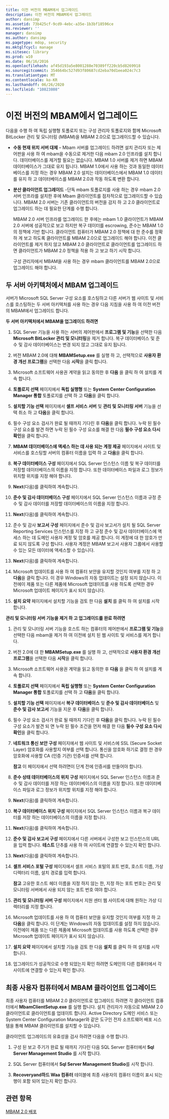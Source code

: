 ```yaml
---
title: 이전 버전의 MBAM에서 업그레이드
description: 이전 버전의 MBAM에서 업그레이드
author: dansimp
ms.assetid: 73b425cf-9cd9-4ebc-a35e-1b3bf18596ce
ms.reviewer: ''
manager: dansimp
ms.author: dansimp
ms.pagetype: mdop, security
ms.mktglfcycl: manage
ms.sitesec: library
ms.prod: w10
ms.date: 06/16/2016
ms.openlocfilehash: af45d193a5e8001288e70389ff220cb5d8269918
ms.sourcegitcommit: 354664bc527d93f80687cd2eba70d1eea024c7c3
ms.translationtype: MT
ms.contentlocale: ko-KR
ms.lasthandoff: 06/26/2020
ms.locfileid: "10823808"
---
```

# 이전 버전의 MBAM에서 업그레이드


다음을 수행 하 여 독립 실행형 토폴로지 또는 구성 관리자 토폴로지와 함께 Microsoft BitLocker 관리 및 모니터링 (MBAM)을 MBAM 2.0으로 업그레이드할 수 있습니다.

-   **수동 현재 위치 서버 대체** – Mbam 서버를 업그레이드 하려면 설치 관리자 또는 제어판을 사용 하 여 mbam을 수동으로 제거한 다음 mbam 2.0 인프라를 설치 합니다. 데이터베이스를 제거할 필요는 없습니다. MBAM 1.0 서버를 제거 하면 MBAM 데이터베이스가 그대로 유지 됩니다. MBAM 1.0에서 사용 하는 것과 동일한 데이터베이스를 지정 하는 경우 MBAM 2.0 설치는 데이터베이스에서 MBAM 1.0 데이터를 유지 하 고 데이터베이스를 MBAM 2.0과 작동 하도록 변환 합니다.

-   **분산 클라이언트 업그레이드** -단독 mbam 토폴로지를 사용 하는 경우 mbam 2.0 서버 인프라를 설치한 후에 Mbam 클라이언트를 점차적으로 업그레이드할 수 있습니다. MBAM 2.0 서버는 기존 클라이언트의 버전을 감지 하 고 2.0 클라이언트로 업그레이드 하는 데 필요한 단계를 수행 합니다.

    MBAM 2.0 서버 인프라를 업그레이드 한 후에는 mbam 1.0 클라이언트가 MBAM 2.0 서버에 성공적으로 보고 하지만 복구 데이터를 escrowing, 준수는 MBAM 1.0의 정책에 기반 합니다. 클라이언트 컴퓨터가 MBAM 2.0 정책에 대 한 준수를 정확 하 게 보고 하도록 클라이언트를 MBAM 2.0으로 업그레이드 해야 합니다. 이전 클라이언트를 제거 하지 않고 MBAM 2.0 클라이언트로 클라이언트를 업그레이드 하면 클라이언트가 MBAM 2.0 정책을 적용 하 고 보고 하기 시작 합니다.

    구성 관리자에서 MBAM을 사용 하는 경우 mbam 클라이언트를 MBAM 2.0으로 업그레이드 해야 합니다.

## 두 서버 아키텍처에서 MBAM 업그레이드


서버가 Microsoft SQL Server 구성 요소를 호스팅하고 다른 서버가 웹 사이트 및 서비스를 호스팅하는 두 서버 아키텍처를 사용 하는 경우 다음 지침을 사용 하 여 이전 버전의 MBAM에서 업그레이드 합니다.

**두 서버 아키텍처에서 MBAM을 업그레이드 하려면**

1.  SQL Server 기능을 사용 하는 서버의 제어판에서 **프로그램 및 기능**을 선택한 다음 **Microsoft BitLocker 관리 및 모니터링**을 제거 합니다. 복구 데이터베이스 및 준수 및 감사 데이터베이스는 변경 되지 않고 그대로 유지 됩니다.

2.  버전 MBAM 2.0에 대해 **MBAMSetup.exe** 를 실행 하 고, 선택적으로 **사용자 환경 개선 프로그램**을 선택한 다음 **시작**을 클릭 합니다.

3.  Microsoft 소프트웨어 사용권 계약을 읽고 동의한 후 **다음** 을 클릭 하 여 설치를 계속 합니다.

4.  **토폴로지 선택** 페이지에서 **독립 실행형** 또는 **System Center Configuration Manager 통합** 토폴로지를 선택 하 고 **다음**을 클릭 합니다.

5.  **설치할 기능 선택** 페이지에서 **셀프 서비스 서버** 및 **관리 및 모니터링 서버** 기능을 선택 취소 하 고 **다음**을 클릭 합니다.

6.  필수 구성 요소 검사가 완료 될 때까지 기다린 후 **다음**을 클릭 합니다. 누락 된 필수 구성 요소를 발견 하면 누락 된 필수 구성 요소를 해결 한 다음 **필수 구성 요소 다시 확인**을 클릭 합니다.

7.  **MBAM 데이터베이스에 액세스 하는 데 사용 되는 계정 제공** 페이지에서 사이트 및 서비스를 호스팅할 서버의 컴퓨터 이름을 입력 하 고 **다음**을 클릭 합니다.

8.  **복구 데이터베이스 구성** 페이지에서 SQL Server 인스턴스 이름 및 복구 데이터를 저장할 데이터베이스의 이름을 지정 합니다. 또한 데이터베이스 파일과 로그 정보가 위치할 위치를 지정 해야 합니다.

9.  **Next**(다음)를 클릭하여 계속합니다.

10. **준수 및 감사 데이터베이스 구성** 페이지에서 SQL Server 인스턴스 이름과 규정 준수 및 감사 데이터를 저장할 데이터베이스의 이름을 지정 합니다.

11. **Next**(다음)를 클릭하여 계속합니다.

12. 준수 및 감사 **보고서 구성** 페이지에서 준수 및 감사 보고서가 설치 될 SQL Server Reporting Services 인스턴스를 지정 하 고 규정 준수 및 감사 데이터베이스에 액세스 하는 데 도메인 사용자 계정 및 암호를 제공 합니다. 이 계정에 대 한 암호가 만료 되지 않도록 구성 합니다. 사용자 계정은 MBAM 보고서 사용자 그룹에서 사용할 수 있는 모든 데이터에 액세스할 수 있습니다.

13. **Next**(다음)를 클릭하여 계속합니다.

14. Microsoft 업데이트를 사용 하 여 컴퓨터 보안을 유지할 것인지 여부를 지정 하 고 **다음**을 클릭 합니다. 이 경우 Windows의 자동 업데이트는 설정 되지 않습니다. 이전에이 제품 또는 다른 제품에 Microsoft 업데이트를 사용 하도록 선택한 경우 Microsoft 업데이트 페이지가 표시 되지 않습니다.

15. **설치 요약** 페이지에서 설치할 기능을 검토 한 다음 **설치** 를 클릭 하 여 설치를 시작 합니다.

**관리 및 모니터링 서버 기능을 제거 하 고 업그레이드를 완료 하려면**

1.  관리 및 모니터링 서버 기능을 호스트 하는 컴퓨터의 제어판에서 **프로그램 및 기능**을 선택한 다음 mbam을 제거 하 여 이전에 설치 된 웹 사이트 및 서비스를 제거 합니다.

2.  버전 2.0에 대 한 **MBAMSetup.exe** 를 실행 하 고, 선택적으로 **사용자 환경 개선 프로그램**을 선택한 다음 **시작**을 클릭 합니다.

3.  Microsoft 소프트웨어 사용권 계약을 읽고 동의한 후 **다음** 을 클릭 하 여 설치를 계속 합니다.

4.  **토폴로지 선택** 페이지에서 **독립 실행형** 또는 **System Center Configuration Manager 통합** 토폴로지를 선택 하 고 **다음**을 클릭 합니다.

5.  **설치할 기능 선택** 페이지에서 **복구 데이터베이스** 및 **준수 및 감사 데이터베이스** 및 **준수 및 감사 보고서** 기능을 지운 후 **다음**을 클릭 합니다.

6.  필수 구성 요소 검사가 완료 될 때까지 기다린 후 **다음**을 클릭 합니다. 누락 된 필수 구성 요소가 발견 되 면 누락 된 필수 조건을 먼저 해결 한 다음 **필수 구성 요소 다시 확인**을 클릭 합니다.

7.  **네트워크 통신 보안 구성** 페이지에서 웹 사이트 및 서비스에 SSL (Secure Socket Layer) 암호화를 사용할지 여부를 선택 합니다. 통신을 암호화 하기로 결정 한 경우 암호화에 사용할 CA (인증 기관) 인증서를 선택 합니다.

    **참고**  이 페이지에서 선택 하려면이 단계 전에 인증서를 만들어야 합니다.

     

8.  **준수 상태 데이터베이스의 위치 구성** 페이지에서 SQL Server 인스턴스 이름과 준수 및 감사 데이터를 저장 하는 데이터베이스의 이름을 지정 합니다. 또한 데이터베이스 파일과 로그 정보가 위치할 위치를 지정 해야 합니다.

9.  **Next**(다음)를 클릭하여 계속합니다.

10. **복구 데이터베이스 위치 구성** 페이지에서 SQL Server 인스턴스 이름과 복구 데이터를 저장 하는 데이터베이스의 이름을 지정 합니다.

11. **Next**(다음)를 클릭하여 계속합니다.

12. **준수 및 감사 보고서 구성** 페이지에서 다른 서버에서 구성한 보고 인스턴스의 URL을 입력 합니다. **테스트** 단추를 사용 하 여 사이트에 연결할 수 있는지 확인 합니다.

13. **Next**(다음)를 클릭하여 계속합니다.

14. **셀프 서비스 포털 구성** 페이지에서 셀프 서비스 포털의 포트 번호, 호스트 이름, 가상 디렉터리 이름, 설치 경로를 입력 합니다.

    **참고**  고유한 호스트 헤더 이름을 지정 하지 않는 한, 지정 하는 포트 번호는 관리 및 모니터링 서버에서 사용 되지 않는 포트 번호 여야 합니다.

     

15. **관리 및 모니터링 서버 구성** 페이지에서 지원 센터 웹 사이트에 대해 원하는 가상 디렉터리를 지정 합니다.

16. Microsoft 업데이트를 사용 하 여 컴퓨터 보안을 유지할 것인지 여부를 지정 하 고 **다음**을 클릭 합니다. 이 단계는 Windows의 자동 업데이트를 설정 하지 않습니다. 이전에이 제품 또는 다른 제품에 Microsoft 업데이트를 사용 하도록 선택한 경우 Microsoft 업데이트 페이지가 표시 되지 않습니다.

17. **설치 요약** 페이지에서 설치할 기능을 검토 한 다음 **설치** 를 클릭 하 여 설치를 시작 합니다.

18. 업그레이드가 성공적으로 수행 되었는지 확인 하려면 도메인의 다른 컴퓨터에서 각 사이트에 연결할 수 있는지 확인 합니다.

## 최종 사용자 컴퓨터에서 MBAM 클라이언트 업그레이드


최종 사용자 컴퓨터를 MBAM 2.0 클라이언트로 업그레이드 하려면 각 클라이언트 컴퓨터에서 **MbamClientSetup.exe** 를 실행 합니다. 설치 관리자가 자동으로 MBAM 2.0 클라이언트로 클라이언트를 업데이트 합니다. Active Directory 도메인 서비스 또는 System Center Configuration Manager와 같은 도구인 전자 소프트웨어 배포 시스템을 통해 MBAM 클라이언트를 설치할 수 있습니다.

클라이언트 업그레이드의 유효성을 검사 하려면 다음을 수행 합니다.

1.  구성 된 보고 주기가 완료 될 때까지 기다린 다음 SQL Server 컴퓨터에서 **Sql Server Management Studio** 를 시작 합니다.

2.  SQL Server 컴퓨터에서 **Sql Server Management Studio**를 시작 합니다.

3.  **Recoveryand하드 Waa 컴퓨터** 테이블에 최종 사용자의 컴퓨터 이름이 표시 되는 행이 포함 되어 있는지 확인 합니다.

## 관련 항목


[MBAM 2.0 배포](deploying-mbam-20-mbam-2.md)

 

 





